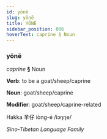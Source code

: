 ```yaml
---
id: yönë
slug: yönë
title: YÖNË
sidebar_position: 806
hoverText: caprine § Noun
---
```


### yönë

*caprine* **§** Noun

**Verb**: to be a goat/sheep/caprine

**Noun**: goat/sheep/caprine

**Modifier**: goat/sheep/caprine-related

Hakka 羊仔 iòng-é /iɔŋŋe/

*Sino-Tibetan Language Family*